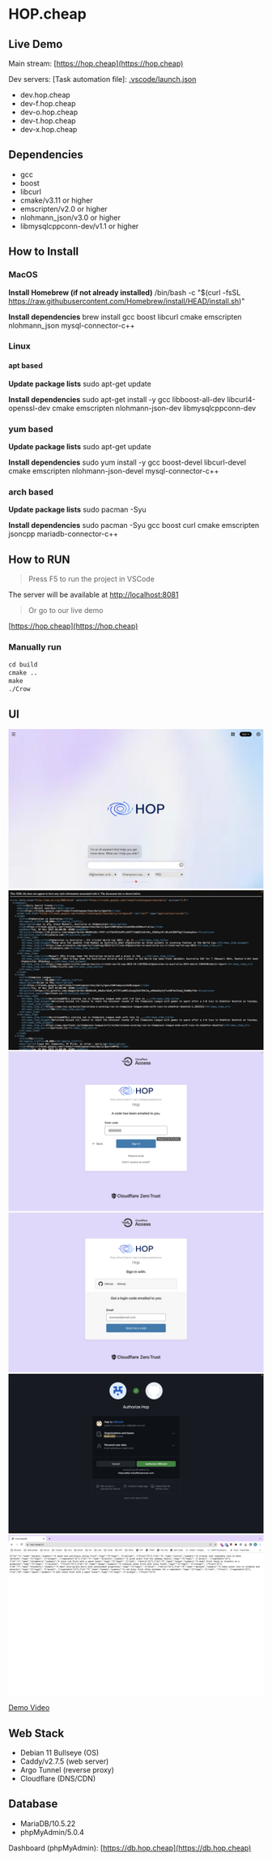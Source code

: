 # HOP.cheap


## Live Demo

Main stream:
[https://hop.cheap](https://hop.cheap)

Dev servers:
[Task automation file]: [.vscode/launch.json](.vscode/launch.json)
* dev.hop.cheap
* dev-f.hop.cheap
* dev-o.hop.cheap
* dev-t.hop.cheap
* dev-x.hop.cheap

## Dependencies

* gcc
* boost
* libcurl
* cmake/v3.11 or higher
* emscripten/v2.0 or higher
* nlohmann_json/v3.0 or higher
* libmysqlcppconn-dev/v1.1 or higher

## How to Install
### MacOS
**Install Homebrew (if not already installed)**
/bin/bash -c "$(curl -fsSL https://raw.githubusercontent.com/Homebrew/install/HEAD/install.sh)"

**Install dependencies**
brew install gcc boost libcurl cmake emscripten nlohmann_json mysql-connector-c++

### Linux
#### apt based
**Update package lists**
sudo apt-get update

**Install dependencies**
sudo apt-get install -y gcc libboost-all-dev libcurl4-openssl-dev cmake emscripten nlohmann-json-dev libmysqlcppconn-dev


### yum based
**Update package lists**
sudo apt-get update

**Install dependencies**
sudo yum install -y gcc boost-devel libcurl-devel cmake emscripten nlohmann-json-devel mysql-connector-c++

### arch based
**Update package lists**
sudo pacman -Syu

**Install dependencies**
sudo pacman -Syu gcc boost curl cmake emscripten jsoncpp mariadb-connector-c++

## How to RUN

> Press F5 to run the project in VSCode

The server will be available at [http://localhost:8081](http://localhost:8081)

> Or go to our live demo

[https://hop.cheap](https://hop.cheap)

### Manually run

```
cd build
cmake ..
make
./Crow
```

## UI

![home-page.png](screenshots/home-page.png)
![trending-api.png](screenshots/trending-api.png)
![login-with-a-random-email.png](screenshots/login-with-a-random-email.png)
![login-with-github-1.png](screenshots/login-with-github-1.png)
![login-with-github-2.png](screenshots/login-with-github-2.png)
![database-query-result.png](screenshots/database-query-result.png)

[Demo Video](screenshots/demo.mp4)

## Web Stack

* Debian 11 Bullseye (OS)
* Caddy/v2.7.5 (web server)
* Argo Tunnel (reverse proxy)
* Cloudflare (DNS/CDN)

## Database

* MariaDB/10.5.22
* phpMyAdmin/5.0.4

Dashboard (phpMyAdmin):
[https://db.hop.cheap](https://db.hop.cheap)